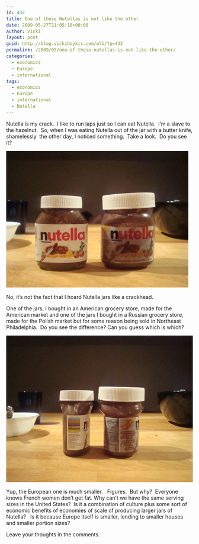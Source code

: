 ```yaml
---
id: 432
title: One of these Nutellas is not like the other
date: 2009-05-27T21:05:10+00:00
author: Vicki
layout: post
guid: http://blog.vickiboykis.com/wlb/?p=432
permalink: /2009/05/one-of-these-nutellas-is-not-like-the-other/
categories:
  - economics
  - Europe
  - international
tags:
  - economics
  - Europe
  - international
  - Nutella
---
```

Nutella is my crack.  I like to run laps just so I can eat Nutella.  I&#8217;m a slave to the hazelnut.  So, when I was eating Nutella out of the jar with a butter knife, shamelessly  the other day, I noticed something.  Take a look.  Do you see it?

<p style="text-align: left;">
  <a href="https://raw.githubusercontent.com/veekaybee/wlb/gh-pages/assets/images/2009/05/dsc01510.jpg"><img class="aligncenter size-full wp-image-433" title="dsc01510" src="https://raw.githubusercontent.com/veekaybee/wlb/gh-pages/assets/images/2009/05/dsc01510.jpg" alt="dsc01510" width="492" height="369" /></a>
</p>

<p style="text-align: left;">
  No, it&#8217;s not the fact that I hoard Nutella jars like a crackhead.
</p>

<p style="text-align: left;">
  One of the jars, I bought in an American grocery store, made for the American market and one of the jars I bought in a Russian grocery store, made for the Polish market but for some reason being sold in Northeast Philadelphia.  Do you see the difference? Can you guess which is which?
</p>

<p style="text-align: center;">
  <a href="https://raw.githubusercontent.com/veekaybee/wlb/gh-pages/assets/images/2009/05/dsc01511.jpg"><img class="aligncenter size-full wp-image-434" title="dsc01511" src="https://raw.githubusercontent.com/veekaybee/wlb/gh-pages/assets/images/2009/05/dsc01511.jpg" alt="dsc01511" width="526" height="396" /></a>
</p>

<p style="text-align: left;">
  Yup, the European one is much smaller.   Figures.  But why?  Everyone knows French women don&#8217;t get fat. Why can&#8217;t we have the same serving sizes in the United States?  Is it a combination of culture plus some sort of economic benefits of economies of scale of producing larger jars of Nutella?   Is it because Europe itself is smaller, lending to smaller houses and smaller portion sizes?
</p>

<p style="text-align: left;">
  Leave your thoughts in the comments.
</p>